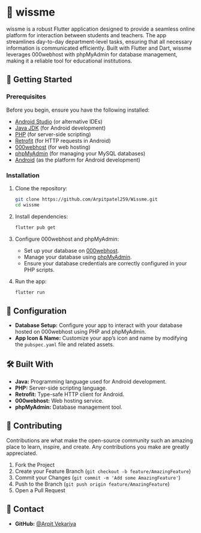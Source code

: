 # 📖 wissme

wissme is a robust Flutter application designed to provide a seamless online platform for interaction between students and teachers. The app streamlines day-to-day department-level tasks, ensuring that all necessary information is communicated efficiently. Built with Flutter and Dart, wissme leverages 000webhost with phpMyAdmin for database management, making it a reliable tool for educational institutions.

## 🚀 Getting Started

### Prerequisites

Before you begin, ensure you have the following installed:

- [Android Studio](https://developer.android.com/studio) (or alternative IDEs)
- [Java JDK](https://www.oracle.com/java/technologies/javase-jdk11-downloads.html) (for Android development)
- [PHP](https://www.php.net/) (for server-side scripting)
- [Retrofit](https://square.github.io/retrofit/) (for HTTP requests in Android)
- [000webhost](https://www.000webhost.com/) (for web hosting)
- [phpMyAdmin](https://www.phpmyadmin.net/) (for managing your MySQL databases)
- [Android](https://developer.android.com/) (as the platform for Android development)

### Installation

1. Clone the repository:

    ```bash
    git clone https://github.com/Arpitpatel259/Wissme.git
    cd wissme
    ```

2. Install dependencies:

    ```bash
    flutter pub get
    ```

3. Configure 000webhost and phpMyAdmin:

    - Set up your database on [000webhost](https://www.000webhost.com/).
    - Manage your database using [phpMyAdmin](https://www.phpmyadmin.net/).
    - Ensure your database credentials are correctly configured in your PHP scripts.

4. Run the app:

    ```bash
    flutter run
    ```

## 🔧 Configuration

- **Database Setup:** Configure your app to interact with your database hosted on 000webhost using PHP and phpMyAdmin.
- **App Icon & Name:** Customize your app’s icon and name by modifying the `pubspec.yaml` file and related assets.

## 🛠️ Built With

- **Java:** Programming language used for Android development.
- **PHP:** Server-side scripting language.
- **Retrofit:** Type-safe HTTP client for Android.
- **000webhost:** Web hosting service.
- **phpMyAdmin:** Database management tool.

## 🤝 Contributing

Contributions are what make the open-source community such an amazing place to learn, inspire, and create. Any contributions you make are greatly appreciated.

1. Fork the Project
2. Create your Feature Branch (`git checkout -b feature/AmazingFeature`)
3. Commit your Changes (`git commit -m 'Add some AmazingFeature'`)
4. Push to the Branch (`git push origin feature/AmazingFeature`)
5. Open a Pull Request

## 💬 Contact

- **GitHub:** [@Arpit Vekariya](https://github.com/Arpitpatel259)
